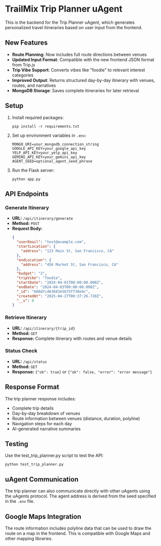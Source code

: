 # TrailMix Trip Planner uAgent

This is the backend for the Trip Planner uAgent, which generates personalized travel itineraries based on user input from the frontend.

## New Features

- **Route Planning**: Now includes full route directions between venues
- **Updated Input Format**: Compatible with the new frontend JSON format from Trip.js
- **Trip Vibe Support**: Converts vibes like "foodie" to relevant interest categories
- **Improved Output**: Returns structured day-by-day itinerary with venues, routes, and narratives
- **MongoDB Storage**: Saves complete itineraries for later retrieval

## Setup

1. Install required packages:
   ```
   pip install -r requirements.txt
   ```

2. Set up environment variables in `.env`:
   ```
   MONGO_URI=your_mongodb_connection_string
   GOOGLE_API_KEY=your_google_api_key
   YELP_API_KEY=your_yelp_api_key
   GEMINI_API_KEY=your_gemini_api_key
   AGENT_SEED=optional_agent_seed_phrase
   ```

3. Run the Flask server:
   ```
   python app.py
   ```

## API Endpoints

### Generate Itinerary
- **URL:** `/api/itinerary/generate`
- **Method:** `POST`
- **Request Body:**
  ```json
  {
    "userEmail": "test@example.com",
    "startLocation": {
      "address": "123 Main St, San Francisco, CA"
    },
    "endLocation": {
      "address": "456 Market St, San Francisco, CA"
    },
    "budget": "2",
    "tripVibe": "foodie",
    "startDate": "2024-04-01T00:00:00.000Z",
    "endDate": "2024-04-03T00:00:00.000Z",
    "_id": "680d7c463683e5675ff30e9c",
    "createdAt": "2025-04-27T00:37:26.720Z",
    "__v": 0
  }
  ```

### Retrieve Itinerary
- **URL:** `/api/itinerary/{trip_id}`
- **Method:** `GET`
- **Response:** Complete itinerary with routes and venue details

### Status Check
- **URL:** `/api/status`
- **Method:** `GET`
- **Response:** `{"ok": true}` or `{"ok": false, "error": "error message"}`

## Response Format

The trip planner response includes:
- Complete trip details
- Day-by-day breakdown of venues
- Route information between venues (distance, duration, polyline)
- Navigation steps for each day
- AI-generated narrative summaries

## Testing

Use the test_trip_planner.py script to test the API:
```
python test_trip_planner.py
```

## uAgent Communication

The trip planner can also communicate directly with other uAgents using the uAgents protocol. The agent address is derived from the seed specified in the `.env` file.

## Google Maps Integration

The route information includes polyline data that can be used to draw the route on a map in the frontend. This is compatible with Google Maps and other mapping libraries. 
